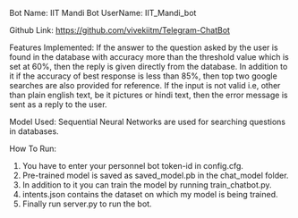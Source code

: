 Bot Name: IIT Mandi
Bot UserName: IIT_Mandi_bot

Github Link: https://github.com/vivekiitm/Telegram-ChatBot

Features Implemented:
If the answer to the question asked by the user is found in the database with accuracy more than the threshold value which is set at 60%, then the reply is given directly from the database. In addition to it if the accuracy of best response is less than 85%, then top two google searches are also provided for reference. If the input is not valid i.e, other than plain english text, be it pictures or hindi text,  then the error message is sent as a reply to the user.

Model Used:
Sequential Neural Networks are used for searching questions in databases.

How To Run:
1. You have to enter your personnel bot token-id in config.cfg.
2. Pre-trained model is saved as saved_model.pb in the chat_model folder.
3. In addition to it you can train the model by running train_chatbot.py.
4. intents.json contains the dataset on which my model is being trained.
5. Finally run server.py to run the bot.
